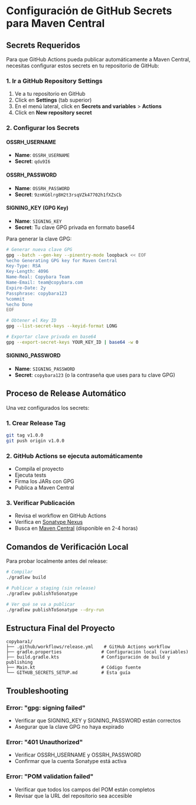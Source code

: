 # Configuración de GitHub Secrets para Maven Central

## Secrets Requeridos

Para que GitHub Actions pueda publicar automáticamente a Maven Central, necesitas configurar estos secrets en tu repositorio de GitHub:

### 1. Ir a GitHub Repository Settings
1. Ve a tu repositorio en GitHub
2. Click en **Settings** (tab superior)
3. En el menú lateral, click en **Secrets and variables** > **Actions**
4. Click en **New repository secret**

### 2. Configurar los Secrets

#### OSSRH_USERNAME
- **Name**: `OSSRH_USERNAME`
- **Secret**: `qdu9I6`

#### OSSRH_PASSWORD  
- **Name**: `OSSRH_PASSWORD`
- **Secret**: `9znKG6lrg8H2t3rsqVZk47702h1fXZsCb`

#### SIGNING_KEY (GPG Key)
- **Name**: `SIGNING_KEY`
- **Secret**: Tu clave GPG privada en formato base64

Para generar la clave GPG:
```bash
# Generar nueva clave GPG
gpg --batch --gen-key --pinentry-mode loopback << EOF
%echo Generating GPG key for Maven Central
Key-Type: RSA
Key-Length: 4096
Name-Real: Copybara Team
Name-Email: team@copybara.com
Expire-Date: 2y
Passphrase: copybara123
%commit
%echo Done
EOF

# Obtener el Key ID
gpg --list-secret-keys --keyid-format LONG

# Exportar clave privada en base64
gpg --export-secret-keys YOUR_KEY_ID | base64 -w 0
```

#### SIGNING_PASSWORD
- **Name**: `SIGNING_PASSWORD`  
- **Secret**: `copybara123` (o la contraseña que uses para tu clave GPG)

## Proceso de Release Automático

Una vez configurados los secrets:

### 1. Crear Release Tag
```bash
git tag v1.0.0
git push origin v1.0.0
```

### 2. GitHub Actions se ejecuta automáticamente
- Compila el proyecto
- Ejecuta tests
- Firma los JARs con GPG
- Publica a Maven Central

### 3. Verificar Publicación
- Revisa el workflow en GitHub Actions
- Verifica en [Sonatype Nexus](https://s01.oss.sonatype.org/)
- Busca en [Maven Central](https://search.maven.org/) (disponible en 2-4 horas)

## Comandos de Verificación Local

Para probar localmente antes del release:

```bash
# Compilar
./gradlew build

# Publicar a staging (sin release)
./gradlew publishToSonatype

# Ver qué se va a publicar
./gradlew publishToSonatype --dry-run
```

## Estructura Final del Proyecto

```
copybara1/
├── .github/workflows/release.yml    # GitHub Actions workflow
├── gradle.properties               # Configuración local (variables)
├── build.gradle.kts                # Configuración de build y publishing
├── Main.kt                         # Código fuente
└── GITHUB_SECRETS_SETUP.md         # Esta guía
```

## Troubleshooting

### Error: "gpg: signing failed"
- Verificar que SIGNING_KEY y SIGNING_PASSWORD están correctos
- Asegurar que la clave GPG no haya expirado

### Error: "401 Unauthorized"
- Verificar OSSRH_USERNAME y OSSRH_PASSWORD
- Confirmar que la cuenta Sonatype está activa

### Error: "POM validation failed"
- Verificar que todos los campos del POM están completos
- Revisar que la URL del repositorio sea accesible
